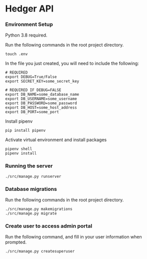 # Hedger API

### Environment Setup

Python 3.8 required.

Run the following commands in the root project directory.

```
touch .env
```

In the file you just created, you will need to include the following:

```
# REQUIRED
export DEBUG=True/False
export SECRET_KEY=some_secret_key

# REQUIRED IF DEBUG=FALSE
export DB_NAME=some_database_name 
export DB_USERNAME=some_username
export DB_PASSWORD=some_password
export DB_HOST=some_host_address
export DB_PORT=some_port
```


Install pipenv

```
pip install pipenv
```

Activate virtual environment and install packages
```
pipenv shell
pipenv install
```

### Running the server

```
./src/manage.py runserver
```

### Database migrations

Run the following commands in the root project directory.

```
./src/manage.py makemigrations
./src/manage.py migrate
```

### Create user to access admin portal

Run the following command, and fill in your user information when prompted.

```
./src/manage.py createsuperuser
```
